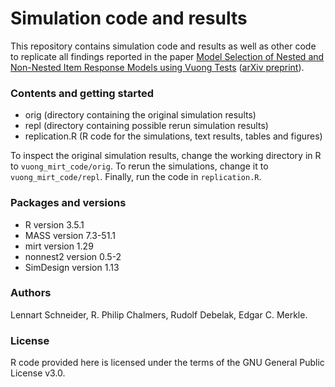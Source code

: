 # Simulation code and results

This repository contains simulation code and results as well as other code to
replicate all findings reported in the paper [Model Selection of Nested and
Non-Nested Item Response Models using Vuong
Tests](https://doi.org/10.1080/00273171.2019.1664280)
([arXiv preprint](http://arxiv.org/abs/1810.04734)).

### Contents and getting started
* orig (directory containing the original simulation results)
* repl (directory containing possible rerun simulation results)
* replication.R (R code for the simulations, text results, tables and figures)

To inspect the original simulation results, change the working directory in R
to `vuong_mirt_code/orig`. To rerun the simulations, change it to
`vuong_mirt_code/repl`. Finally, run the code in `replication.R`.

### Packages and versions
* R version 3.5.1
* MASS version 7.3-51.1
* mirt version 1.29
* nonnest2 version 0.5-2
* SimDesign version 1.13

### Authors
Lennart Schneider, R. Philip Chalmers, Rudolf Debelak, Edgar C. Merkle.

### License
R code provided here is licensed under the terms of the GNU General Public
License v3.0.

